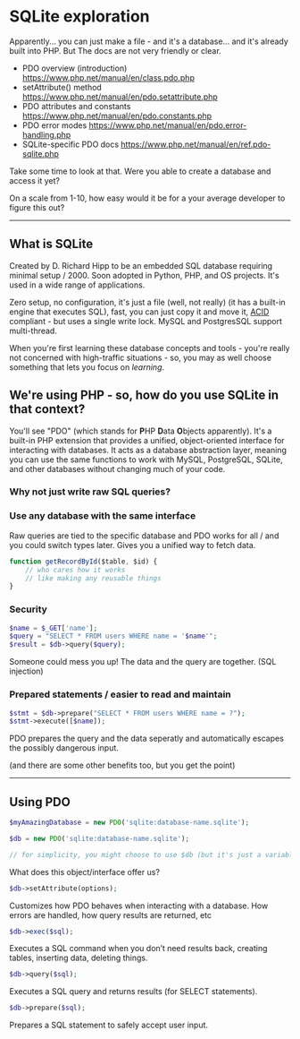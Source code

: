 
# SQLite exploration

Apparently... you can just make a file - and it's a database... and it's already built into PHP. But The docs are not very friendly or clear.

* PDO overview (introduction) https://www.php.net/manual/en/class.pdo.php
* setAttribute() method https://www.php.net/manual/en/pdo.setattribute.php
* PDO attributes and constants https://www.php.net/manual/en/pdo.constants.php
* PDO error modes https://www.php.net/manual/en/pdo.error-handling.php
* SQLite-specific PDO docs https://www.php.net/manual/en/ref.pdo-sqlite.php

Take some time to look at that. Were you able to create a database and access it yet?

On a scale from 1-10, how easy would it be for a your average developer to figure this out?

---

## What is SQLite

Created by D. Richard Hipp to be an embedded SQL database requiring minimal setup / 2000. Soon adopted in Python, PHP, and OS projects. It's used in a wide range of applications.

Zero setup, no configuration, it's just a file (well, not really) (it has a built-in engine that executes SQL), fast, you can just copy it and move it, [ACID](https://en.wikipedia.org/wiki/ACID) compliant - but uses a single write lock. MySQL and PostgresSQL support multi-thread.

When you're first learning these database concepts and tools - you're really not concerned with high-traffic situations - so, you may as well choose something that lets you focus on _learning_.

## We're using PHP - so, how do you use SQLite in that context?

You'll see "PDO" (which stands for **P**HP **D**ata **O**bjects apparently). It's a built-in PHP extension that provides a unified, object-oriented interface for interacting with databases. It acts as a database abstraction layer, meaning you can use the same functions to work with MySQL, PostgreSQL, SQLite, and other databases without changing much of your code.

### Why not just write raw SQL queries?

### Use any database with the same interface

Raw queries are tied to the specific database and PDO works for all / and you could switch types later. Gives you a unified way to fetch data.

```js
function getRecordById($table, $id) {
	// who cares how it works
	// like making any reusable things
}
```

### Security

```php
$name = $_GET['name']; 
$query = "SELECT * FROM users WHERE name = '$name'";
$result = $db->query($query);
```
Someone could mess you up! The data and the query are together. (SQL injection)

### Prepared statements / easier to read and maintain

```php
$stmt = $db->prepare("SELECT * FROM users WHERE name = ?");
$stmt->execute([$name]);
```

PDO prepares the query and the data seperatly and automatically escapes the possibly dangerous input.

(and there are some other benefits too, but you get the point)

---

## Using PDO

```php
$myAmazingDatabase = new PDO('sqlite:database-name.sqlite');

$db = new PDO('sqlite:database-name.sqlite');

// for simplicity, you might choose to use $db (but it's just a variable, right?)
```

What does this object/interface offer us?

```php
$db->setAttribute(options);
```
Customizes how PDO behaves when interacting with a database. How errors are handled, how query results are returned, etc

```php
$db->exec($sql);
```
Executes a SQL command when you don’t need results back, creating tables, inserting data, deleting things.

```php
$db->query($sql);
```
Executes a SQL query and returns results (for SELECT statements).

```php
$db->prepare($sql);
```
Prepares a SQL statement to safely accept user input.



